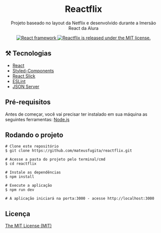 <h1 align='center'>Reactflix</h1>
<p align='center'>Projeto baseado no layout da Netflix e desenvolvido durante a Imersão React da Alura</p>
<p align="center">
  <a href="https://github.com/facebook/react">
    <img src="https://img.shields.io/static/v1?label=react&message=framework&color=blue&style=flat&logo=REACT" alt="React framework" />
  </a>
  <a href="https://github.com/mateusfugita/reactflix/blob/master/LICENSE">
    <img src="https://img.shields.io/badge/license-MIT-blue.svg" alt="Reactflix is released under the MIT license." />
  </a>
</p>

## ⚒️ Tecnologias
- [React](https://pt-br.reactjs.org/)
- [Styled-Components](https://styled-components.com/)
- [React Slick](https://react-slick.neostack.com/)
- [ESLint](https://eslint.org/)
- [JSON Server](https://github.com/typicode/json-server)

## Pré-requisitos
Antes de começar, você vai precisar ter instalado em sua máquina as seguintes ferramentas: 
[Node.js](https://nodejs.org/en/)

## Rodando o projeto
```
# Clone este repositório
$ git clone https://github.com/mateusfugita/reactflix.git

# Acesse a pasta do projeto pelo terminal/cmd
$ cd reactflix

# Instale as dependências
$ npm install

# Execute a aplicação
$ npm run dev

# A aplicação iniciará na porta:3000 - acesse http://localhost:3000
```

## Licença
[The MIT License (MIT)](https://github.com/mateusfugita/reactflix/blob/master/LICENSE)
